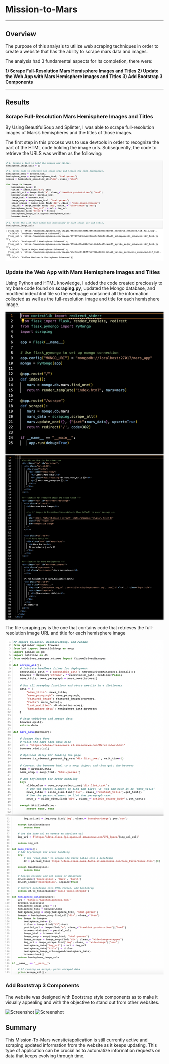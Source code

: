 # Mission-to-Mars
----
## Overview

The purpose of this analysis to utilize web scraping techniques in order to create a website that has the ability to scrape mars data and images. 

The analysis had 3 fundamental aspects for its completion, there were:

**1) Scrape Full-Resolution Mars Hemisphere Images and Titles**
**2) Update the Web App with Mars Hemisphere Images and Titles**
**3) Add Bootstrap 3 Components**

----
## Results

### Scrape Full-Resolution Mars Hemisphere Images and Titles

By Using BeautifulSoup and Splinter, I was able to scrape full-resolution images of Mars’s hemispheres and the titles of those images.

The first step in this process was to use devtools in order to recognize the part of the HTML code holding the image urls. Subsequently, the code to retrieve the URLS was written as the following:

![Screenshot](https://github.com/chgallegos/Mission-to-Mars/blob/main/resources/url-scrape.png)


### Update the Web App with Mars Hemisphere Images and Titles

Using Python and HTML knowledge, I added the code created preciously to my base code found on **scraping.py**, updated the Mongo database, and modified index.html file so the webpage contained all the information collected as well as the full-resolution image and title for each hemisphere image.

![Screenshot](https://github.com/chgallegos/Mission-to-Mars/blob/main/resources/app.png)
![Screenshot](https://github.com/chgallegos/Mission-to-Mars/blob/main/resources/html.png)

The file scraping.py is the one that contains code that retrieves the full-resolution image URL and title for each hemisphere image

![Screenshot](https://github.com/chgallegos/Mission-to-Mars/blob/main/resources/scraping1.png)
![Screenshot](https://github.com/chgallegos/Mission-to-Mars/blob/main/resources/scraping2.png)



### Add Bootstrap 3 Components

The website was designed with Bootstrap style components as to make it visually appealing and with the objective to stand out from other websites.


![Screenshot](https://github.com/chgallegos/Mission-to-Mars/blob/main/resources/website1.png)
![Screenshot](https://github.com/chgallegos/Mission-to-Mars/blob/main/resources/website2.png)

## Summary 

This Mission-To-Mars wensite/application is still currently active and scraping updated information from the website as it keeps updating. This type of application can be crucial as to automatize information requests on data that keeps evolving through time.